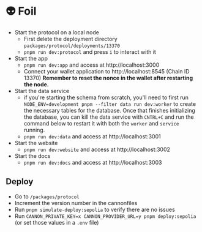 # 👽 Foil

- Start the protocol on a local node
  - First delete the deployment directory `packages/protocol/deployments/13370`
  - `pnpm run dev:protocol` and press `i` to interact with it
- Start the app
  - `pnpm run dev:app` and access at http://localhost:3000
  - Connect your wallet application to http://localhost:8545 (Chain ID 13370) **Remember to reset the nonce in the wallet after restarting the node.**
- Start the data service
  - if you're starting the schema from scratch, you'll need to first run `NODE_ENV=development pnpm --filter data run dev:worker` to create the necessary tables for the database. Once that finishes initializing the database, you can kill the data service with `CNTRL+C` and run the command below to restart it with both the `worker` and `service` running.
  - `pnpm run dev:data` and access at http://localhost:3001
- Start the website
  - `pnpm run dev:website` and access at http://localhost:3002
- Start the docs
  - `pnpm run dev:docs` and access at http://localhost:3003

## Deploy

- Go to `/packages/protocol`
- Increment the version number in the cannonfiles
- Run `pnpm simulate-deploy:sepolia` to verify there are no issues
- Run `CANNON_PRIVATE_KEY=x CANNON_PROVIDER_URL=y pnpm deploy:sepolia` (or set those values in a `.env` file)
